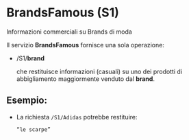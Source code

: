 # BrandsFamous (S1)

Informazioni commerciali su Brands di moda

Il servizio **BrandsFamous** fornisce una sola operazione:

*   /S1/**brand** 

      che restituisce informazioni (casuali) su uno dei prodotti di abbigliamento maggiormente venduto dal **brand**.

## Esempio:

* La richiesta `/S1/Adidas` potrebbe restituire: 

      “le scarpe”
